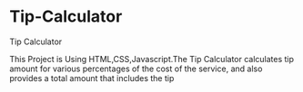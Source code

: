 # Tip-Calculator
Tip Calculator

This Project is Using HTML,CSS,Javascript.The Tip Calculator calculates tip amount for various percentages of the cost of the service, and also provides a total amount that includes the tip

